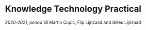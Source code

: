 # Knowledge Technology Practical
*2020-2021, period 1B*
Martin Cupic, Flip Lijnzaad and Gilles Lijnzaad

